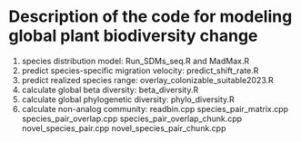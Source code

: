 # Description of the code for modeling global plant biodiversity change
1. species distribution model: Run_SDMs_seq.R and MadMax.R
2. predict species-specific migration velocity: predict_shift_rate.R
3. predict realized species range: overlay_colonizable_suitable2023.R
4. calculate global beta diversity: beta_diversity.R
5. calculate global phylogenetic diversity: phylo_diversity.R
6. calculate non-analog community: readbin.cpp  species_pair_matrix.cpp species_pair_overlap.cpp species_pair_overlap_chunk.cpp novel_species_pair.cpp novel_species_pair_chunk.cpp
